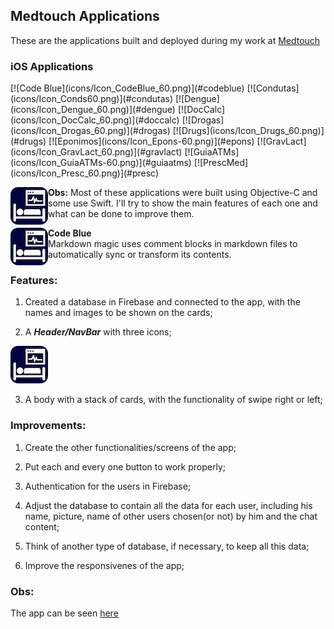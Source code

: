 ## Medtouch Applications

These are the applications built and deployed during my work at [Medtouch](https://www.medtouch.com.br)

### iOS Applications 
<p align:"center">
[![Code Blue](icons/Icon_CodeBlue_60.png)](#codeblue)  [![Condutas](icons/Icon_Conds60.png)](#condutas)  [![Dengue](icons/Icon_Dengue_60.png)](#dengue)
[![DocCalc](icons/Icon_DocCalc_60.png)](#doccalc)  [![Drogas](icons/Icon_Drogas_60.png)](#drogas)  [![Drugs](icons/Icon_Drugs_60.png)](#drugs)
[![Eponimos](icons/Icon_Epons-60.png)](#epons)  [![GravLact](icons/Icon_GravLact_60.png)](#gravlact)  [![GuiaATMs](icons/Icon_GuiaATMs-60.png)](#guiaatms)
[![PrescMed](icons/Icon_Presc_60.png)](#presc)
</p>
<a href="#obs"><img align="left" src="icons/Icon_CodeBlue_60.png"></a>

<strong>Obs:</strong> Most of these applications were built using Objective-C and some use Swift.  I'll try to show the main features of each one and what can be done to improve them.

<img align="left" src="icons/Icon_CodeBlue_60.png"><b>Code Blue</b><br>Markdown magic uses comment blocks in markdown files to automatically sync or transform its contents.

### Features: 
1. Created a database in Firebase and connected to the app, with the names and images to be shown on the cards;

2. A ***Header/NavBar*** with three icons;

[![Header](icons/Icon_CodeBlue_60.png)](https://www.medtouch.com.br)

3. A body with a stack of cards, with the functionality of swipe right or left;

### Improvements:

1. Create the other functionalities/screens of the app;

2. Put each and every one button to work properly;

2. Authentication for the users in Firebase;

3. Adjust the database to contain all the data for each user, including his name, picture, name of other users chosen(or not) by him and the chat content;

4. Think of another type of database, if necessary, to keep all this data;

5. Improve the responsivenes of the app;



### Obs:
The app can be seen [here](https://tinder-clone-c1a91.web.app)


